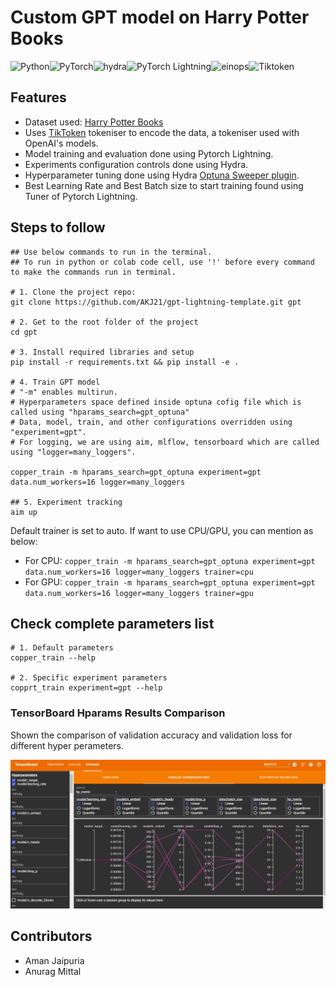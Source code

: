 # Custom GPT model on Harry Potter Books

![Python](https://img.shields.io/badge/python-3670A0?style=for-the-badge&logo=python&logoColor=ffdd54)![PyTorch](https://img.shields.io/badge/PyTorch-%23EE4C2C.svg?style=for-the-badge&logo=PyTorch&logoColor=white)![hydra](https://img.shields.io/badge/Config-Hydra_1.3-89b8cd)![PyTorch Lightning](https://img.shields.io/badge/lightning-2.0.4-blue.svg?logo=PyTorch%20Lightning)![einops](https://img.shields.io/badge/einops-0.6-green)![Tiktoken](https://img.shields.io/badge/TikToken-0.4-orange)



## Features
- Dataset used: <a href="https://github.com/formcept/whiteboard/raw/master/nbviewer/notebooks/data/harrypotter/" target="_blank">Harry Potter Books</a>
- Uses <a href="https://github.com/openai/tiktoken" target="_blank">TikToken</a> tokeniser to encode the data, a tokeniser used with OpenAI's models.
- Model training and evaluation done using Pytorch Lightning.
- Experiments configuration controls done using Hydra.
- Hyperparameter tuning done using Hydra <a href="https://hydra.cc/docs/plugins/optuna_sweeper/" target="_blank">Optuna Sweeper plugin</a>. 
- Best Learning Rate and Best Batch size to start training found using Tuner of Pytorch Lightning.


## Steps to follow
```
## Use below commands to run in the terminal. 
## To run in python or colab code cell, use '!' before every command to make the commands run in terminal. 

# 1. Clone the project repo: 
git clone https://github.com/AKJ21/gpt-lightning-template.git gpt

# 2. Get to the root folder of the project
cd gpt

# 3. Install required libraries and setup
pip install -r requirements.txt && pip install -e .

# 4. Train GPT model
# "-m" enables multirun.
# Hyperparameters space defined inside optuna cofig file which is called using "hparams_search=gpt_optuna"
# Data, model, train, and other configurations overridden using "experiment=gpt".
# For logging, we are using aim, mlflow, tensorboard which are called using "logger=many_loggers".

copper_train -m hparams_search=gpt_optuna experiment=gpt data.num_workers=16 logger=many_loggers

## 5. Experiment tracking
aim up
```

Default trainer is set to auto. If want to use CPU/GPU, you can mention as below:
- For CPU: `copper_train -m hparams_search=gpt_optuna experiment=gpt data.num_workers=16 logger=many_loggers trainer=cpu`
- For GPU: `copper_train -m hparams_search=gpt_optuna experiment=gpt data.num_workers=16 logger=many_loggers trainer=gpu`

## Check complete parameters list
```
# 1. Default parameters
copper_train --help

# 2. Specific experiment parameters
copprt_train experiment=gpt --help
```

### TensorBoard Hparams Results Comparison
Shown the comparison of validation accuracy and validation loss for different hyper perameters.

![Screenshot](Tensor_Board.JPG)


## Contributors
- Aman Jaipuria
- Anurag Mittal
